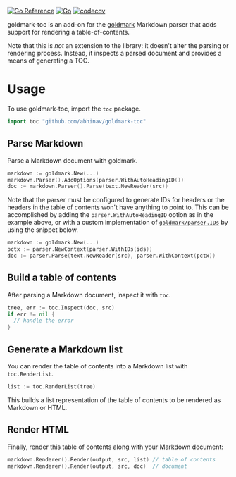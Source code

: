 [![Go Reference](https://pkg.go.dev/badge/github.com/abhinav/goldmark-toc.svg)](https://pkg.go.dev/github.com/abhinav/goldmark-toc)
[![Go](https://github.com/abhinav/goldmark-toc/actions/workflows/go.yml/badge.svg)](https://github.com/abhinav/goldmark-toc/actions/workflows/go.yml)
[![codecov](https://codecov.io/gh/abhinav/goldmark-toc/branch/main/graph/badge.svg?token=OLXTVHEIOG)](https://codecov.io/gh/abhinav/goldmark-toc)

goldmark-toc is an add-on for the [goldmark] Markdown parser that adds support
for rendering a table-of-contents.

  [goldmark]: http://github.com/yuin/goldmark

Note that this is *not* an extension to the library: it doesn't alter the
parsing or rendering process. Instead, it inspects a parsed document and
provides a means of generating a TOC.

# Usage

To use goldmark-toc, import the `toc` package.

```go
import toc "github.com/abhinav/goldmark-toc"
```

## Parse Markdown

Parse a Markdown document with goldmark.

```go
markdown := goldmark.New(...)
markdown.Parser().AddOptions(parser.WithAutoHeadingID())
doc := markdown.Parser().Parse(text.NewReader(src))
```

Note that the parser must be configured to generate IDs for headers or the
headers in the table of contents won't have anything to point to. This can be
accomplished by adding the `parser.WithAutoHeadingID` option as in the example
above, or with a custom implementation of [`goldmark/parser.IDs`] by using the
snippet below.

  [`goldmark/parser.IDs`]: https://pkg.go.dev/github.com/yuin/goldmark/parser#IDs

```go
markdown := goldmark.New(...)
pctx := parser.NewContext(parser.WithIDs(ids))
doc := parser.Parse(text.NewReader(src), parser.WithContext(pctx))
```

## Build a table of contents

After parsing a Markdown document, inspect it with `toc`.

```go
tree, err := toc.Inspect(doc, src)
if err != nil {
  // handle the error
}
```

## Generate a Markdown list

You can render the table of contents into a Markdown list with
`toc.RenderList`.

```go
list := toc.RenderList(tree)
```

This builds a list representation of the table of contents to be rendered as
Markdown or HTML.

## Render HTML

Finally, render this table of contents along with your Markdown document:

```go
markdown.Renderer().Render(output, src, list) // table of contents
markdown.Renderer().Render(output, src, doc)  // document
```
